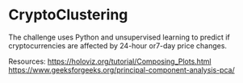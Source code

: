 # CryptoClustering

The challenge uses Python and unsupervised learning to predict if cryptocurrencies are affected by 24-hour or7-day price changes.

Resources:
https://holoviz.org/tutorial/Composing_Plots.html
https://www.geeksforgeeks.org/principal-component-analysis-pca/